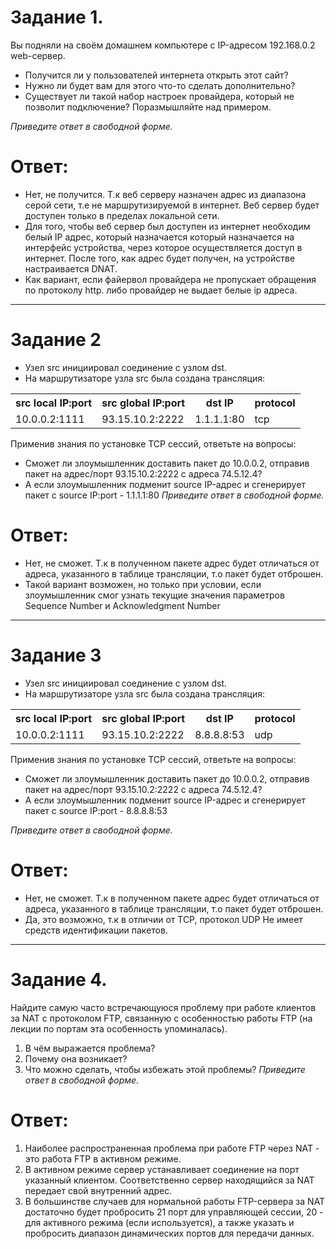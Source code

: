# Задание 1.
Вы подняли на своём домашнем компьютере с IP-адресом 192.168.0.2 web-сервер.

* Получится ли у пользователей интернета открыть этот сайт?
* Нужно ли будет вам для этого что-то сделать дополнительно?
* Существует ли такой набор настроек провайдера, который не позволит подключение?
Поразмышляйте над примером.

*Приведите ответ в свободной форме.*  

# Ответ:  
* Нет, не получится. Т.к веб серверу назначен адрес из диапазона серой сети, т.е
не маршрутизируемой в интернет. Веб сервер будет доступен только в пределах локальной сети.
* Для того, чтобы веб сервер был доступен из интернет необходим белый IP адрес, который назначается 
который назначается на интерфейс устройства, через которое осуществляется доступ в интернет.
После того, как адрес будет получен, на устройстве настраивается DNAT.
* Как вариант, если файервол провайдера не пропускает обращения по протоколу http.
либо провайдер не выдает белые ip адреса.

---

# Задание 2
* Узел src инициировал соединение с узлом dst.
* На маршрутизаторе узла src была создана трансляция:  
<table>
<tr><th>src local IP:port</th><th>src global IP:port</th><th>dst IP</th><th>protocol</th></tr>  
<tr><td>10.0.0.2:1111</td><td>93.15.10.2:2222</td><td>1.1.1.1:80</td><td>tcp</td></tr>
</table>

Применив знания по установке TCP сессий, ответьте на вопросы:

* Сможет ли злоумышленник доставить пакет до 10.0.0.2, отправив пакет на адрес/порт 
93.15.10.2:2222 с адреса 74.5.12.4?
* А если злоумышленник подменит source IP-адрес и сгенерирует пакет с source IP:port - 1.1.1.1:80
*Приведите ответ в свободной форме.*  

# Ответ:  
* Нет, не сможет. Т.к в полученном пакете адрес будет отличаться от адреса, указанного
в таблице трансляции, т.о пакет будет отброшен.
* Такой вариант возможен, но только при условии, если злоумышленник смог узнать текущие значения
параметров Sequence Number и Acknowledgment Number

---

# Задание 3
* Узел src инициировал соединение с узлом dst.
* На маршрутизаторе узла src была создана трансляция:  
<table>
<tr><th>src local IP:port</th><th>src global IP:port</th><th>dst IP</th><th>protocol</th></tr>  
<tr><td>10.0.0.2:1111</td><td>93.15.10.2:2222</td><td>8.8.8.8:53</td><td>udp</td></tr>
</table>

Применив знания по установке TCP сессий, ответьте на вопросы:

* Сможет ли злоумышленник доставить пакет до 10.0.0.2, отправив пакет на адрес/порт 93.15.10.2:2222 с адреса 74.5.12.4?
* А если злоумышленник подменит source IP-адрес и сгенерирует пакет с source IP:port - 8.8.8.8:53  

*Приведите ответ в свободной форме.*  

# Ответ:
* Нет, не сможет. Т.к в полученном пакете адрес будет отличаться от адреса, указанного
в таблице трансляции, т.о пакет будет отброшен.
* Да, это возможно, т.к в отличии от TCP, протокол UDP Не имеет средств идентификации
пакетов.

---

# Задание 4.
Найдите самую часто встречающуюся проблему при работе клиентов за NAT с протоколом FTP, связанную с особенностью работы FTP (на лекции по портам эта особенность упоминалась).

1. В чём выражается проблема?
2. Почему она возникает?
3. Что можно сделать, чтобы избежать этой проблемы?
*Приведите ответ в свободной форме.*  

# Ответ:  

1. Наиболее распространенная проблема при работе FTP через NAT - это работа FTP
в активном режиме.  
2. В активном режиме сервер устанавливает соединение на порт указанный клиентом.
Соответственно сервер находящийся за NAT передает свой внутренний адрес.
3. В большинстве случаев для нормальной работы FTP-сервера за NAT 
достаточно будет пробросить 21 порт для управляющей сессии, 20 - для активного режима (если используется), а также 
указать и пробросить диапазон динамических портов для передачи данных.